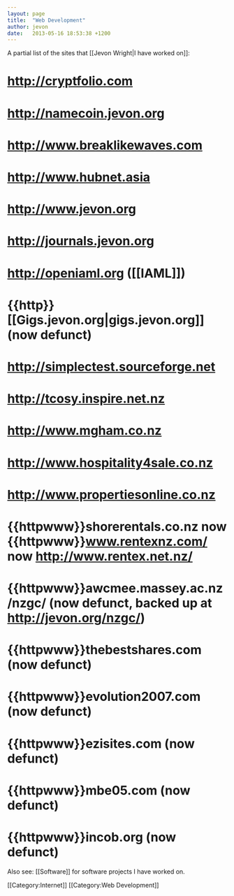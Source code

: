 ```yaml
---
layout: page
title:  "Web Development"
author: jevon
date:   2013-05-16 18:53:38 +1200
---
```


A partial list of the sites that [[Jevon Wright|I have worked on]]:

# http://cryptfolio.com
# http://namecoin.jevon.org
# http://www.breaklikewaves.com
# http://www.hubnet.asia
# http://www.jevon.org
# http://journals.jevon.org
# http://openiaml.org ([[IAML]])
# {{http}}[[Gigs.jevon.org|gigs.jevon.org]] (now defunct)
# http://simplectest.sourceforge.net
# http://tcosy.inspire.net.nz
# http://www.mgham.co.nz
# http://www.hospitality4sale.co.nz
# http://www.propertiesonline.co.nz
# {{httpwww}}shorerentals.co.nz now {{httpwww}}www.rentexnz.com/ now http://www.rentex.net.nz/
# {{httpwww}}awcmee.massey.ac.nz/nzgc/ (now defunct, backed up at http://jevon.org/nzgc/)
# {{httpwww}}thebestshares.com (now defunct)
# {{httpwww}}evolution2007.com (now defunct)
# {{httpwww}}ezisites.com (now defunct)
# {{httpwww}}mbe05.com (now defunct)
# {{httpwww}}incob.org (now defunct)

Also see: [[Software]] for software projects I have worked on.

[[Category:Internet]]
[[Category:Web Development]]